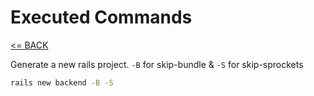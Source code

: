 
# Executed Commands
[<= BACK](https://github.com/jimbeaudoin/ember-rails-tdd-docs)

Generate a new rails project. `-B` for skip-bundle & `-S` for skip-sprockets
```sh
rails new backend -B -S
```